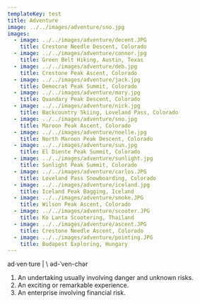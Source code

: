 ```yaml
---
templateKey: test
title: Adventure
image: ../../images/adventure/sno.jpg
images:
  - image: ../../images/adventure/decent.JPG
    title: Crestone Needle Descent, Colorado
  - image: ../../images/adventure/connor.jpg
    title: Green Belt Hiking, Austin, Texas
  - image: ../../images/adventure/deb.jpg
    title: Crestone Peak Ascent, Colorado
  - image: ../../images/adventure/jack.jpg
    title: Democrat Peak Summit, Colorado
  - image: ../../images/adventure/mary.jpg
    title: Quandary Peak Descent, Colorado
  - image: ../../images/adventure/nick.jpg
    title: Backcountry Skiing, Loveland Pass, Colorado
  - image: ../../images/adventure/sno.jpg
    title: Maroon Peak Ascent, Colorado
  - image: ../../images/adventure/noelle.jpg
    title: North Maroon Peak Descent, Colorado
  - image: ../../images/adventure/sun.jpg
    title: El Diente Peak Summit, Colorado
  - image: ../../images/adventure/sunlight.jpg
    title: Sunlight Peak Summit, Colorado
  - image: ../../images/adventure/carlos.JPG
    title: Loveland Pass Snowboarding, Colorado
  - image: ../../images/adventure/iceland.jpg
    title: Iceland Peak Bagging, Iceland
  - image: ../../images/adventure/smoke.JPG
    title: Wilson Peak Ascent, Colorado
  - image: ../../images/adventure/scooter.JPG
    title: Ko Lanta Scootering, Thailand
  - image: ../../images/adventure/ascent.JPG
    title: Crestone Needle Ascent, Colorado
  - image: ../../images/adventure/pointing.JPG
    title: Budapest Exploring, Hungary
---
```

ad·​ven·​ture | \ əd-ˈven-chər

1. An undertaking usually involving danger and unknown risks.
2. An exciting or remarkable experience.
3. An enterprise involving financial risk.